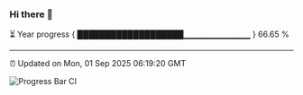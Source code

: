 ### Hi there 👋

⏳ Year progress { ███████████████████▁▁▁▁▁▁▁▁▁▁▁ } 66.65 %

---

⏰ Updated on Mon, 01 Sep 2025 06:19:20 GMT

![Progress Bar CI](https://github.com/Shyam-Makwana/GitHub-Actions-Demo/workflows/Progress%20Bar%20CI/badge.svg)
